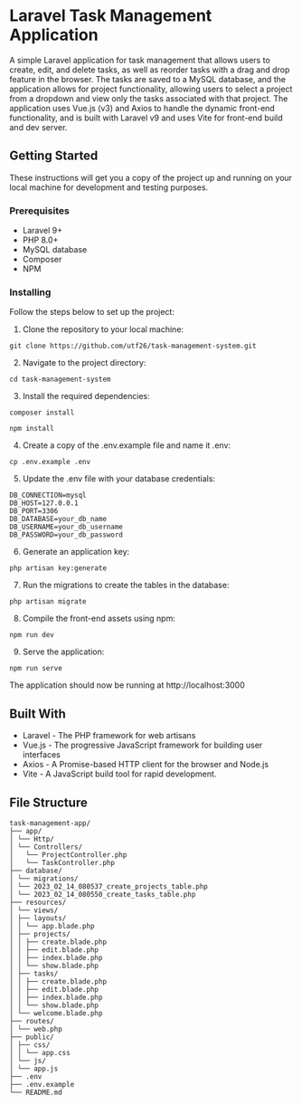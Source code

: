 # Laravel Task Management Application
A simple Laravel application for task management that allows users to create, edit, and delete tasks, as well as reorder tasks with a drag and drop feature in the browser. The tasks are saved to a MySQL database, and the application allows for project functionality, allowing users to select a project from a dropdown and view only the tasks associated with that project. The application uses Vue.js (v3) and Axios to handle the dynamic front-end functionality, and is built with Laravel v9 and uses Vite for front-end build and dev server.

## Getting Started
These instructions will get you a copy of the project up and running on your local machine for development and testing purposes.

### Prerequisites
- Laravel 9+
- PHP 8.0+
- MySQL database
- Composer
- NPM

### Installing
Follow the steps below to set up the project:

1. Clone the repository to your local machine:
```
git clone https://github.com/utf26/task-management-system.git
```

2. Navigate to the project directory:
```
cd task-management-system
```

3. Install the required dependencies:
```
composer install

npm install
```

4. Create a copy of the .env.example file and name it .env:
```
cp .env.example .env
```

5. Update the .env file with your database credentials:
```
DB_CONNECTION=mysql
DB_HOST=127.0.0.1
DB_PORT=3306
DB_DATABASE=your_db_name
DB_USERNAME=your_db_username
DB_PASSWORD=your_db_password
```

6. Generate an application key:
```
php artisan key:generate
```

7. Run the migrations to create the tables in the database:
```
php artisan migrate
```

8. Compile the front-end assets using npm:
```
npm run dev
```

9. Serve the application:
```
npm run serve
```

The application should now be running at http://localhost:3000

## Built With
- Laravel - The PHP framework for web artisans
- Vue.js - The progressive JavaScript framework for building user interfaces
- Axios - A Promise-based HTTP client for the browser and Node.js
- Vite - A JavaScript build tool for rapid development.

## File Structure
```
task-management-app/
├── app/
│ └── Http/
│ └── Controllers/
│   └── ProjectController.php
│   └── TaskController.php
├── database/
│ └── migrations/
│ └── 2023_02_14_080537_create_projects_table.php
│ └── 2023_02_14_080550_create_tasks_table.php
├── resources/
│ └── views/
│ ├── layouts/
│ │ └── app.blade.php
│ ├── projects/
│ │ ├── create.blade.php
│ │ ├── edit.blade.php
│ │ ├── index.blade.php
│ │ └── show.blade.php
│ ├── tasks/
│ │ ├── create.blade.php
│ │ ├── edit.blade.php
│ │ ├── index.blade.php
│ │ └── show.blade.php
│ └── welcome.blade.php
├── routes/
│ └── web.php
├── public/
│ ├── css/
│ │ └── app.css
│ └── js/
│ └── app.js
├── .env
├── .env.example
└── README.md
```
